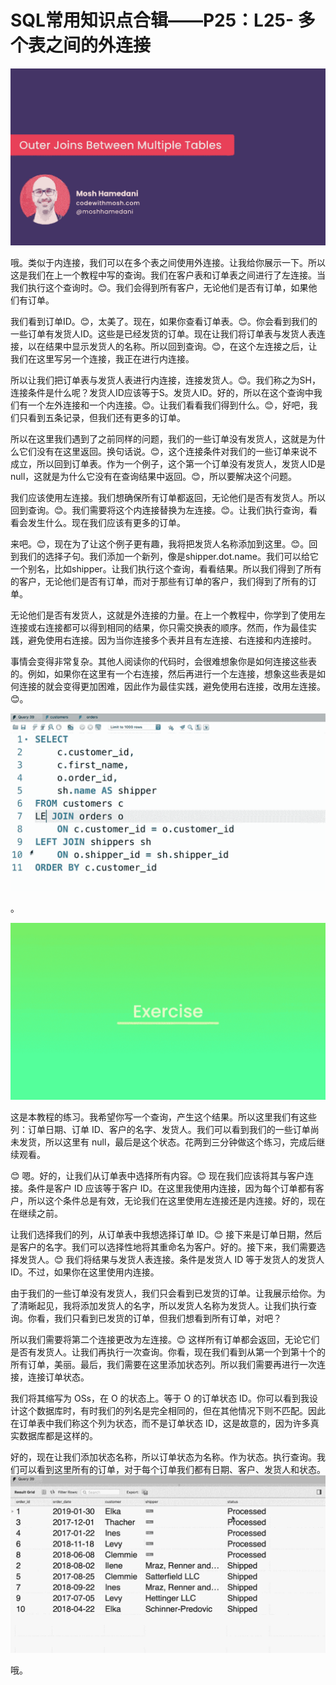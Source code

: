 # SQL常用知识点合辑——P25：L25- 多个表之间的外连接 

![](img/f6bd3bb20257fc5641e595994cdeaef6_0.png)

哦。类似于内连接，我们可以在多个表之间使用外连接。让我给你展示一下。所以这是我们在上一个教程中写的查询。我们在客户表和订单表之间进行了左连接。当我们执行这个查询时。😊。我们会得到所有客户，无论他们是否有订单，如果他们有订单。

我们看到订单ID。😊，太美了。现在，如果你查看订单表。😊。你会看到我们的一些订单有发货人ID。这些是已经发货的订单。现在让我们将订单表与发货人表连接，以在结果中显示发货人的名称。所以回到查询。😊，在这个左连接之后，让我们在这里写另一个连接，我正在进行内连接。

所以让我们把订单表与发货人表进行内连接，连接发货人。😊。我们称之为SH，连接条件是什么呢？发货人ID应该等于S。发货人ID。好的，所以在这个查询中我们有一个左外连接和一个内连接。😊。让我们看看我们得到什么。😊，好吧，我们只看到五条记录，但我们还有更多的订单。

所以在这里我们遇到了之前同样的问题，我们的一些订单没有发货人，这就是为什么它们没有在这里返回。换句话说。😊，这个连接条件对我们的一些订单来说不成立，所以回到订单表。作为一个例子，这个第一个订单没有发货人，发货人ID是null，这就是为什么它没有在查询结果中返回。😊，所以要解决这个问题。

我们应该使用左连接。我们想确保所有订单都返回，无论他们是否有发货人。所以回到查询。😊。我们需要将这个内连接替换为左连接。😊。让我们执行查询，看看会发生什么。现在我们应该有更多的订单。

来吧。😊，现在为了让这个例子更有趣，我将把发货人名称添加到这里。😊。回到我们的选择子句。我们添加一个新列，像是shipper.dot.name。我们可以给它一个别名，比如shipper。让我们执行这个查询，看看结果。所以我们得到了所有的客户，无论他们是否有订单，而对于那些有订单的客户，我们得到了所有的订单。

无论他们是否有发货人，这就是外连接的力量。在上一个教程中，你学到了使用左连接或右连接都可以得到相同的结果，你只需交换表的顺序。然而，作为最佳实践，避免使用右连接。因为当你连接多个表并且有左连接、右连接和内连接时。

事情会变得非常复杂。其他人阅读你的代码时，会很难想象你是如何连接这些表的。例如，如果你在这里有一个右连接，然后再进行一个左连接，想象这些表是如何连接的就会变得更加困难，因此作为最佳实践，避免使用右连接，改用左连接。😊。

![](img/f6bd3bb20257fc5641e595994cdeaef6_2.png)

。

![](img/f6bd3bb20257fc5641e595994cdeaef6_4.png)

这是本教程的练习。我希望你写一个查询，产生这个结果。所以这里我们有这些列：订单日期、订单 ID、客户的名字、发货人。我们可以看到我们的一些订单尚未发货，所以这里有 null，最后是这个状态。花两到三分钟做这个练习，完成后继续观看。

😊 嗯。好的，让我们从订单表中选择所有内容。😊 现在我们应该将其与客户连接。条件是客户 ID 应该等于客户 ID。在这里我使用内连接，因为每个订单都有客户，所以这个条件总是有效，无论我们在这里使用左连接还是内连接。好的，现在在继续之前。

让我们选择我们的列，从订单表中我想选择订单 ID。😊 接下来是订单日期，然后是客户的名字。我们可以选择性地将其重命名为客户。好的。接下来，我们需要选择发货人。😊 我们将结果与发货人表连接。条件是发货人 ID 等于发货人的发货人 ID。不过，如果你在这里使用内连接。

由于我们的一些订单没有发货人，我们只会看到已发货的订单。让我展示给你。为了清晰起见，我将添加发货人的名字，所以发货人名称为发货人。让我们执行查询。你看，我们只看到已发货的订单，但我们想看到所有订单，对吧？

所以我们需要将第二个连接更改为左连接。😊 这样所有订单都会返回，无论它们是否有发货人。让我们再执行一次查询。你看，现在我们看到从第一个到第十个的所有订单，美丽。最后，我们需要在这里添加状态列。所以我们需要再进行一次连接，连接订单状态。

我们将其缩写为 OSs，在 O 的状态上。等于 O 的订单状态 ID。你可以看到我设计这个数据库时，有时我们的列名是完全相同的，但在其他情况下则不匹配。因此在订单表中我们称这个列为状态，而不是订单状态 ID，这是故意的，因为许多真实数据库都是这样的。

好的，现在让我们添加状态名称，所以订单状态为名称。作为状态。执行查询。我们可以看到这里所有的订单，对于每个订单我们都有日期、客户、发货人和状态。![](img/f6bd3bb20257fc5641e595994cdeaef6_6.png)

哦。
